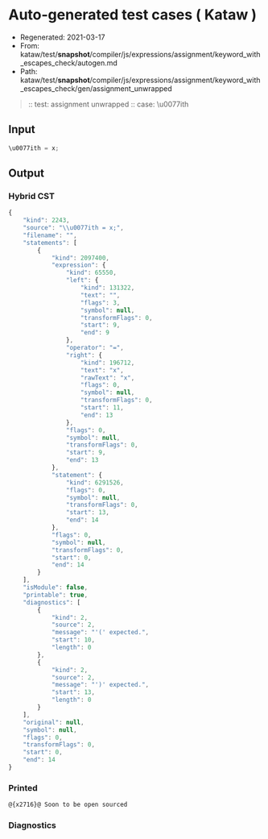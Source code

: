 # Auto-generated test cases ( Kataw )
- Regenerated: 2021-03-17
- From: kataw/test/__snapshot__/compiler/js/expressions/assignment/keyword_with_escapes_check/autogen.md
- Path: kataw/test/__snapshot__/compiler/js/expressions/assignment/keyword_with_escapes_check/gen/assignment_unwrapped
> :: test: assignment unwrapped
> :: case: \u0077ith
## Input

`````js
\u0077ith = x;
`````

## Output

### Hybrid CST

```javascript
{
    "kind": 2243,
    "source": "\\u0077ith = x;",
    "filename": "",
    "statements": [
        {
            "kind": 2097400,
            "expression": {
                "kind": 65550,
                "left": {
                    "kind": 131322,
                    "text": "",
                    "flags": 3,
                    "symbol": null,
                    "transformFlags": 0,
                    "start": 9,
                    "end": 9
                },
                "operator": "=",
                "right": {
                    "kind": 196712,
                    "text": "x",
                    "rawText": "x",
                    "flags": 0,
                    "symbol": null,
                    "transformFlags": 0,
                    "start": 11,
                    "end": 13
                },
                "flags": 0,
                "symbol": null,
                "transformFlags": 0,
                "start": 9,
                "end": 13
            },
            "statement": {
                "kind": 6291526,
                "flags": 0,
                "symbol": null,
                "transformFlags": 0,
                "start": 13,
                "end": 14
            },
            "flags": 0,
            "symbol": null,
            "transformFlags": 0,
            "start": 0,
            "end": 14
        }
    ],
    "isModule": false,
    "printable": true,
    "diagnostics": [
        {
            "kind": 2,
            "source": 2,
            "message": "'(' expected.",
            "start": 10,
            "length": 0
        },
        {
            "kind": 2,
            "source": 2,
            "message": "')' expected.",
            "start": 13,
            "length": 0
        }
    ],
    "original": null,
    "symbol": null,
    "flags": 0,
    "transformFlags": 0,
    "start": 0,
    "end": 14
}
```

### Printed

```javascript
@{x2716}@ Soon to be open sourced
```

### Diagnostics

```javascript

```

